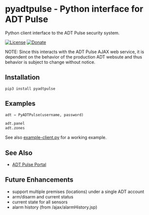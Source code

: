 # pyadtpulse - Python interface for ADT Pulse

Python client interface to the ADT Pulse security system.

[![License](https://img.shields.io/badge/License-Apache%202.0-blue.svg)](https://opensource.org/licenses/Apache-2.0)
[![Donate](https://img.shields.io/badge/Donate-PayPal-green.svg)](https://www.paypal.com/cgi-bin/webscr?cmd=_donations&business=WREP29UDAMB6G)

NOTE: Since this interacts with the ADT Pulse AJAX web service, it is dependent on the
behavior of the production ADT websute and thus behavior is subject to change without notice.

## Installation

```
pip3 install pyadtpulse
```

## Examples

```python
adt = PyADTPulse(username, password)

adt.panel
adt.zones
```

See also [example-client.py](example-client.py) for a working example.

## See Also

* [ADT Pulse Portal](https://portal.adtpulse.com/)

## Future Enhancements

* support multiple premises (locations) under a single ADT account
* arm/disarm and current status
* current state for all sensors
* alarm history (from /ajax/alarmHistory.jsp)
